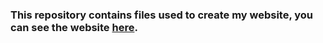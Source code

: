### This repository contains files used to create my website, you can see the website [here](https://coffeetalk101.github.io).
